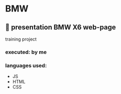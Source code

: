 # BMW
 ## 🚙 presentation BMW X6 web-page
training project

### executed: by me
### languages used:
- JS
- HTML
- CSS
